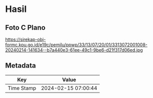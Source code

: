 # Hasil

## Foto C Plano

https://sirekap-obj-formc.kpu.go.id/e19c/pemilu/ppwp/33/13/07/20/01/3313072001008-20240214-141634--b7a440e3-61ee-49c1-9be6-d21f317d06ed.jpg


## Metadata

| Key        | Value               |
| ---------- | ------------------- |
| Time Stamp | 2024-02-15 07:00:44 |



